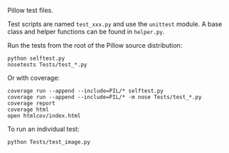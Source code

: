 Pillow test files.

Test scripts are named `test_xxx.py` and use the `unittest` module. A base class and helper functions can be found in `helper.py`.

Run the tests from the root of the Pillow source distribution:

    python selftest.py
    nosetests Tests/test_*.py

Or with coverage:

    coverage run --append --include=PIL/* selftest.py
    coverage run --append --include=PIL/* -m nose Tests/test_*.py
    coverage report
    coverage html
    open htmlcov/index.html

To run an individual test:

    python Tests/test_image.py
